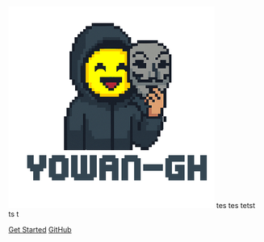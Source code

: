 <!-- _coverpage.md -->

![cover](assets/coverpage.png)
tes tes tetst ts t




[Get Started](/README.md)
[GitHub](https://github.com/yowan-gh/TSSR)
